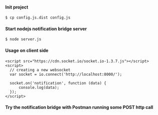 
#### Init project ####
    $ cp config.js.dist config.js

#### Start nodejs notification bridge server ####
    $ node server.js

#### Usage on client side ####
    <script src="https://cdn.socket.io/socket.io-1.3.7.js"></script>
    <script>
      // creating a new websocket
      var socket = io.connect('http://localhost:8000/');

      socket.on('notification', function (data) {
          console.log(data);
      });
    </script>

#### Try the notification bridge with Postman running some POST http call ####